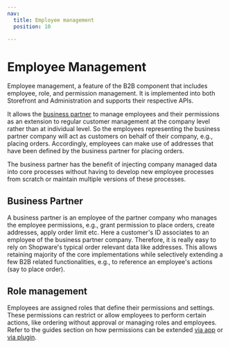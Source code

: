```yaml
---
nav:
  title: Employee management
  position: 10

---
```


# Employee Management

Employee management, a feature of the B2B component that includes employee, role, and permission management. It is implemented into both Storefront and Administration and supports their respective APIs.

It allows the [business partner](#business-partner) to manage employees and their permissions as an extension to regular customer management at the company level rather than at individual level. So the employees representing the business partner company will act as customers on behalf of their company, e.g., placing orders. Accordingly, employees can make use of addresses that have been defined by the business partner for placing orders.

The business partner has the benefit of injecting company managed data into core processes without having to develop new employee processes from scratch or maintain multiple versions of these processes.

## Business Partner

A business partner is an employee of the partner company who manages the employee permissions, e.g., grant permission to place orders, create addresses, apply order limit etc. Here a customer's ID associates to an employee of the business partner company. Therefore, it is really easy to rely on Shopware's typical order relevant data like addresses. This allows retaining majority of the core implementations while selectively extending a few B2B related functionalities, e.g., to reference an employee's actions (say to place order).

## Role management

Employees are assigned roles that define their permissions and settings. These permissions can restrict or allow employees to perform certain actions, like ordering without approval or managing roles and employees. Refer to the guides section on how permissions can be extended [via app](../employee-management/guides/creating-own-permissions-via-app) or [via plugin](../employee-management/guides/creating-own-permissions-via-plugin).
